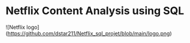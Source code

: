 # Netflix Content Analysis using SQL

![Netflix logo] (https://github.com/dstar211/Netflix_sql_projet/blob/main/logo.png)

